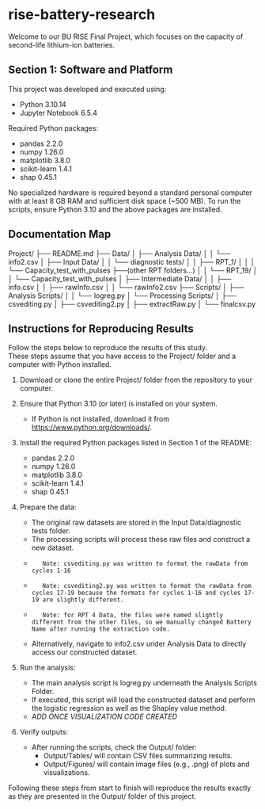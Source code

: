 # rise-battery-research

Welcome to our BU RISE Final Project, which focuses on the capacity of second-life lithium-ion batteries. 

## Section 1: Software and Platform

This project was developed and executed using:
- Python 3.10.14
- Jupyter Notebook 6.5.4

Required Python packages:
- pandas 2.2.0
- numpy 1.26.0
- matplotlib 3.8.0
- scikit-learn 1.4.1
- shap 0.45.1

No specialized hardware is required beyond a standard personal computer with at least 8 GB RAM and sufficient disk space (~500 MB). To run the scripts, ensure Python 3.10 and the above packages are installed. 

## Documentation Map

Project/
├── README.md
├── Data/
│   ├── Analysis Data/
│   │   └── info2.csv
│   ├── Input Data/
│   │   └── diagnostic tests/
│   │       ├── RPT_1/
│   │       │   └── Capacity_test_with_pulses
            ├──(other RPT folders…)
│   │       └── RPT_19/
│   │           └── Capacity_test_with_pulses
│   ├── Intermediate Data/
│   │   ├── info.csv
│   │   ├── rawInfo.csv
│   │   └── rawInfo2.csv
├── Scripts/
│   ├── Analysis Scripts/
│   │   └── logreg.py
│   └── Processing Scripts/
│       ├── csvediting.py
│       ├── csvediting2.py
│       ├── extractRaw.py
│       └── finalcsv.py



## Instructions for Reproducing Results

Follow the steps below to reproduce the results of this study.  
These steps assume that you have access to the Project/ folder and a computer with Python installed.

1. Download or clone the entire Project/ folder from the repository to your computer.

2. Ensure that Python 3.10 (or later) is installed on your system.
   - If Python is not installed, download it from https://www.python.org/downloads/.

3. Install the required Python packages listed in Section 1 of the README:
    - pandas 2.2.0
    - numpy 1.26.0
    - matplotlib 3.8.0
    - scikit-learn 1.4.1
    - shap 0.45.1


4. Prepare the data:
   - The original raw datasets are stored in the Input Data/diagnostic tests folder.
   -    The processing scripts will process these raw files and construct a new dataset.
   -        Note: csvediting.py was written to format the rawData from cycles 1-16
   -        Note: csvediting2.py was written to format the rawData from cycles 17-19 because the formats for cycles 1-16 and cycles 17-19 are slightly different. 
   -        Note: for RPT 4 Data, the files were named slightly different from the other files, so we manually changed Battery Name after running the extraction code. 

   - Alternatively, navigate to info2.csv under Analysis Data to directly access our constructed dataset. 
       

5. Run the analysis:
   - The main analysis script is logreg.py underneath the Analysis Scripts Folder. 
   - If executed, this script will load the constructed dataset and perform the logistic regression as well as the Shapley value method.
   - *ADD ONCE VISUALIZATION CODE CREATED*

6. Verify outputs:
   - After running the scripts, check the Output/ folder:
       - Output/Tables/ will contain CSV files summarizing results.
       - Output/Figures/ will contain image files (e.g., .png) of plots and visualizations.


Following these steps from start to finish will reproduce the results exactly as they are presented in the Output/ folder of this project.
